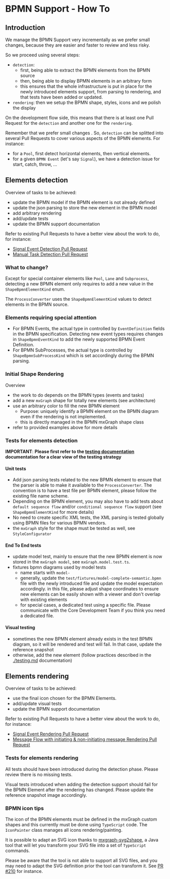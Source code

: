 # BPMN Support - How To

## Introduction

We manage the BPMN Support very incrementally as we prefer small changes, because they are easier and faster to review
and less risky.

So we proceed using several steps:
- `detection`:
  - first, being able to extract the BPMN elements from the BPMN source
  - then, being able to display BPMN elements in an arbitrary form
  - this ensures that the whole infrastructure is put in place for the newly introduced elements support, from parsing to rendering,
  and that tests have been added or updated.
- `rendering`: then we setup the BPMN shape, styles, icons and we polish the display

On the development flow side, this means that there is at least one Pull Request for the `detection` and another one for the `rendering`.

Remember that we prefer small changes . So, `detection` can be splitted into several Pull Requests to cover
various aspects of the BPMN elements.
For instance:
- for a `Pool`, first detect horizontal elements, then vertical elements.
- for a given `BPMN Event` (let's say `Signal`), we have a detection issue for start, catch, throw, ...



## Elements detection

Overview of tasks to be achieved:
* update the BPMN model if the BPMN element is not already defined
* update the json parsing to store the new element in the BPMN model
* add arbitrary rendering
* add/update tests
* update the BPMN support documentation

Refer to existing Pull Requests to have a better view about the work to do, for instance:
- [Signal Event Detection Pull Request](https://github.com/process-analytics/bpmn-visualization-js/pull/399/files)
- [Manual Task Detection Pull Request](https://github.com/process-analytics/bpmn-visualization-js/pull/582/files)


### What to change?

Except for special container elements like `Pool`, `Lane` and `Subprocess`, detecting a new BPMN element only requires to
add a new value in the `ShapeBpmnElementKind` enum.

The `ProcessConverter` uses the `ShapeBpmnElementKind` values to detect elements in the BPMN source.

### Elements requiring special attention 

- For BPMN Events, the actual type in controlled by `EventDefinition` fields in the BPMN specification. Detecting new event
types requires changes in `ShapeBpmnEventKind` to add the newly supported BPMN Event Definition.
- For BPMN SubProcesses, the actual type is controlled by `ShapeBpmnSubProcessKind` which is set accordingly during the BPMN parsing.

### Initial Shape Rendering

Overview
* the work to do depends on the BPMN types (events and tasks)
* add a new `mxGraph` shape for totally new elements (see architecture)
* use an arbitrary color to fill the new BPMN element
  * Purpose: uniquely identify a BPMN element on the BPMN diagram even if the rendering is not implemented.
  * this is directly managed in the BPMN mxGraph shape class
* refer to provided examples above for more details


### Tests for elements detection 

**IMPORTANT**: **__Please first refer to the [testing documentation](testing.md) documentation for a clear view of the
testing strategy__** 


#### Unit tests

* Add json parsing tests related to the new BPMN element to ensure that the parser is able to make it available to the
`ProcessConverter`. The convention is to have a test file per BPMN element, please follow the existing file name scheme.
* Depending on the BPMN element, you may also have to add tests about `default sequence flow` and/or `conditional sequence
flow` support (see `ShapeBpmnElementKind` for more details)
* No need to create specific XML tests, the XML parsing is tested globally using BPMN files for various BPMN vendors.
* the `mxGraph` style for the shape must be tested as well, see `StyleConfigurator`

#### End To End tests

* update model test, mainly to ensure that the new BPMN element is now stored in the `mxGraph model`, see `mxGraph.model.test.ts`.
* fixtures bpmn diagrams used by model tests
  * name starts with `model-`
  * generally, update the `test/fixtures/model-complete-semantic.bpmn` file with the newly introduced file and update the model expectation accordingly.
  in this file, please adjust shape coordinates to ensure new elements can be easily shown with a viewer and don't overlap with existing elements
  * for special cases, a dedicated test using a specific file. Please communicate with the Core Development Team if you think you need a dedicated file.


#### Visual testing

* sometimes the new BPMN element already exists in the test BPMN diagram, so it will be rendered and test will fail. In that case, update the reference snapshot
* otherwise, add the new element (follow practices described in the [./testing.md](testing) documentation)


## Elements rendering

Overview of tasks to be achieved:
- use the final icon chosen for the BPMN Elements.
- add/update visual tests
- update the BPMN support documentation

Refer to existing Pull Requests to have a better view about the work to do, for instance:
- [Signal Event Rendering Pull Request](https://github.com/process-analytics/bpmn-visualization-js/pull/408/files)
- [Message Flow with initiating & non-initiating message Rendering Pull Request](https://github.com/process-analytics/bpmn-visualization-js/pull/569/files)


### Tests for elements rendering 

All tests should have been introduced during the detection phase. Please review there is no missing tests.

Visual tests introduced when adding the detection support should fail for the BPMN Element after the rendering has changed.
Please update the reference snapshot image accordingly.


### BPMN icon tips

The icon of the BPMN elements must be defined in the mxGraph custom shapes and this currently must be done using `TypeScript`
code. The `IconPainter` class manages all icons rendering/painting.  

It is possible to adapt an SVG icon thanks to [mxgraph-svg2shape](https://github.com/process-analytics/mxgraph-svg2shape),
a Java tool that will let you transform your SVG file into a set of `TypeScript` commands.

Please be aware that the tool is not able to support all SVG files, and you may need to adapt the SVG definition prior the
tool can transform it. See [PR #210](https://github.com/process-analytics/bpmn-visualization-js/pull/210) for instance.
